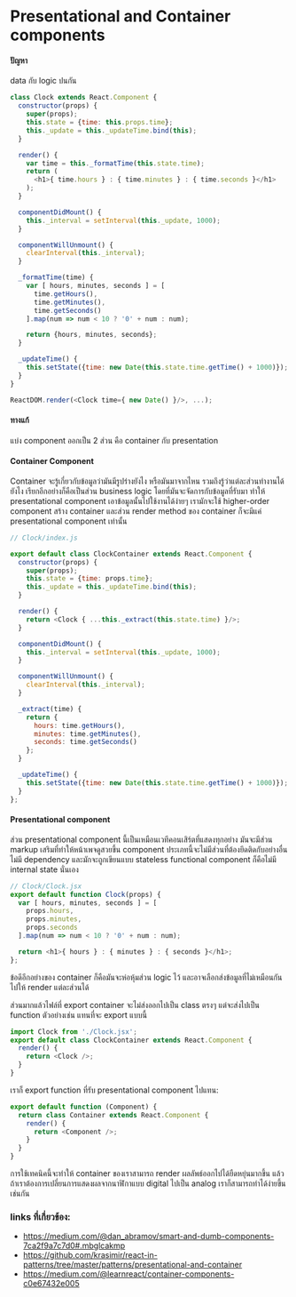 # Presentational and Container components

#### ปัญหา
data กับ logic ปนกัน
```javascript
class Clock extends React.Component {
  constructor(props) {
    super(props);
    this.state = {time: this.props.time};
    this._update = this._updateTime.bind(this);
  }

  render() {
    var time = this._formatTime(this.state.time);
    return (
      <h1>{ time.hours } : { time.minutes } : { time.seconds }</h1>
    );
  }

  componentDidMount() {
    this._interval = setInterval(this._update, 1000);
  }

  componentWillUnmount() {
    clearInterval(this._interval);
  }

  _formatTime(time) {
    var [ hours, minutes, seconds ] = [
      time.getHours(),
      time.getMinutes(),
      time.getSeconds()
    ].map(num => num < 10 ? '0' + num : num);

    return {hours, minutes, seconds};
  }

  _updateTime() {
    this.setState({time: new Date(this.state.time.getTime() + 1000)});
  }
}

ReactDOM.render(<Clock time={ new Date() }/>, ...);
```
#### ทางแก้

แบ่ง component ออกเป็น 2 ส่วน คือ container กับ presentation

#### Container Component
Container จะรู้เกี่ยวกับข้อมูลว่ามันมีรูปร่างยังไง หรือมันมาจากไหน รวมถึงรู้ว่าแต่ละส่วนทำงานได้ยังไง เรียกอีกอย่างก็คือเป็นส่วน business logic โดยที่มันจะจัดการกับข้อมูลที่รับมา ทำให้ presentational component เอาข้อมูลนั้นไปใช้งานได้ง่ายๆ 
เรามักจะใช้ higher-order component สร้าง container และส่วน render method ของ container ก็จะมีแค่ presentational component เท่านั้น

```javascript
// Clock/index.js

export default class ClockContainer extends React.Component {
  constructor(props) {
    super(props);
    this.state = {time: props.time};
    this._update = this._updateTime.bind(this);
  }

  render() {
    return <Clock { ...this._extract(this.state.time) }/>;
  }

  componentDidMount() {
    this._interval = setInterval(this._update, 1000);
  }

  componentWillUnmount() {
    clearInterval(this._interval);
  }

  _extract(time) {
    return {
      hours: time.getHours(),
      minutes: time.getMinutes(),
      seconds: time.getSeconds()
    };
  }

  _updateTime() {
    this.setState({time: new Date(this.state.time.getTime() + 1000)});
  }
};
```
#### Presentational component
ส่วน presentational component นี้เป็นเหมือนเวทีคอนเสิร์ตที่แสดงทุกอย่าง มันจะมีส่วน markup เสริมที่ทำให้หน้าเพจดูสวยขึ้น component ประเภทนี้จะไม่มีส่วนที่ต้องยึดติดกับอย่างอื่น ไม่มี dependency
และมักจะถูกเขียนแบบ stateless functional component ก็คือไม่มี internal state นั่นเอง

```javascript
// Clock/Clock.jsx
export default function Clock(props) {
  var [ hours, minutes, seconds ] = [
    props.hours,
    props.minutes,
    props.seconds
  ].map(num => num < 10 ? '0' + num : num);

  return <h1>{ hours } : { minutes } : { seconds }</h1>;
};
```
ข้อดีอีกอย่างของ container ก็คือมันจะห่อหุ้มส่วน logic ไว้ และอาจเลือกส่งข้อมูลที่ไม่เหมือนกันไปให้ render แต่ละส่วนได้

ส่วนมากแล้วไฟล์ที่ export container จะไม่ส่งออกไปเป็น class ตรงๆ แต่จะส่งไปเป็น function
ตัวอย่างเช่น แทนที่จะ export แบบนี้

```javascript
import Clock from './Clock.jsx';
export default class ClockContainer extends React.Component {
  render() {
    return <Clock />;
  }
}
```
เราก็ export function ที่รับ presentational component ไปแทน:
```javascript
export default function (Component) {
  return class Container extends React.Component {
    render() {
      return <Component />;
    }
  }
}
```
การใช้เทคนิคนี้จะทำให้ container ของเราสามารถ render ผลลัพธ์ออกไปได้ยืดหยุ่นมากขึ้น แล้วถ้าเราต้องการเปลี่ยนการแสดงผลจากนาฬิกาแบบ digital ไปเป็น analog เราก็สามารถทำได้ง่ายขึ้นเช่นกัน

### links ที่เกี่ยวข้อง:
 - https://medium.com/@dan_abramov/smart-and-dumb-components-7ca2f9a7c7d0#.mbglcakmp
 - https://github.com/krasimir/react-in-patterns/tree/master/patterns/presentational-and-container
 - https://medium.com/@learnreact/container-components-c0e67432e005